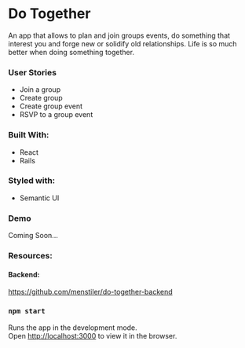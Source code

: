 # Do Together

An app that allows to plan and join groups events, do something that interest you and forge new or solidify old relationships. Life is so much better when doing something together.

### User Stories
- Join a group
- Create group
- Create group event
- RSVP to a group event

### Built With:
- React
- Rails

### Styled with:
- Semantic UI

### Demo
Coming Soon...

### Resources:
#### Backend:
https://github.com/menstiler/do-together-backend


### `npm start`

Runs the app in the development mode.<br>
Open [http://localhost:3000](http://localhost:3000) to view it in the browser.
